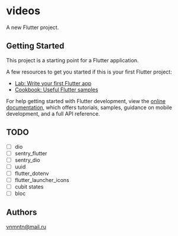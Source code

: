 # videos

A new Flutter project.

## Getting Started

This project is a starting point for a Flutter application.

A few resources to get you started if this is your first Flutter project:

- [Lab: Write your first Flutter app](https://docs.flutter.dev/get-started/codelab)
- [Cookbook: Useful Flutter samples](https://docs.flutter.dev/cookbook)

For help getting started with Flutter development, view the
[online documentation](https://docs.flutter.dev/), which offers tutorials,
samples, guidance on mobile development, and a full API reference.

## TODO

- [ ] dio
- [ ] sentry_flutter
- [ ] sentry_dio
- [ ] uuid
- [ ] flutter_dotenv
- [ ] flutter_launcher_icons
- [ ] cubit states
- [ ] bloc

## Authors

<vnmntn@mail.ru>
